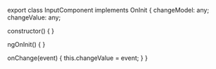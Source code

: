 export class InputComponent implements OnInit {
  changeModel: any;
  changeValue: any;

  constructor() { }

  ngOnInit() {
  }

  onChange(event) {
    this.changeValue = event;
  }
}
